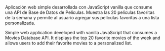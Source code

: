 Aplicación web simple desarrollada con JavaScript vanilla que consume una API de Base de Datos de Películas. Muestra las 20 películas favoritas de la semana y permite al usuario agregar sus películas favoritas a una lista personalizada.

Simple web application developed with vanilla JavaScript that consumes a Movies Database API. It displays the top 20 favorite movies of the week and allows users to add their favorite movies to a personalized list.
